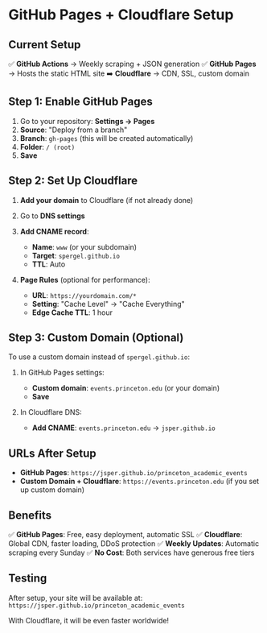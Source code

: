 # GitHub Pages + Cloudflare Setup

## Current Setup
✅ **GitHub Actions** → Weekly scraping + JSON generation
✅ **GitHub Pages** → Hosts the static HTML site
➡️ **Cloudflare** → CDN, SSL, custom domain

## Step 1: Enable GitHub Pages
1. Go to your repository: **Settings → Pages**
2. **Source**: "Deploy from a branch"
3. **Branch**: `gh-pages` (this will be created automatically)
4. **Folder**: `/ (root)`
5. **Save**

## Step 2: Set Up Cloudflare
1. **Add your domain** to Cloudflare (if not already done)
2. Go to **DNS settings**
3. **Add CNAME record**:
   - **Name**: `www` (or your subdomain)
   - **Target**: `spergel.github.io`
   - **TTL**: Auto

4. **Page Rules** (optional for performance):
   - **URL**: `https://yourdomain.com/*`
   - **Setting**: "Cache Level" → "Cache Everything"
   - **Edge Cache TTL**: 1 hour

## Step 3: Custom Domain (Optional)
To use a custom domain instead of `spergel.github.io`:

1. In GitHub Pages settings:
   - **Custom domain**: `events.princeton.edu` (or your domain)
   - **Save**

2. In Cloudflare DNS:
   - **Add CNAME**: `events.princeton.edu` → `jsper.github.io`

## URLs After Setup

- **GitHub Pages**: `https://jsper.github.io/princeton_academic_events`
- **Custom Domain + Cloudflare**: `https://events.princeton.edu` (if you set up custom domain)

## Benefits

✅ **GitHub Pages**: Free, easy deployment, automatic SSL
✅ **Cloudflare**: Global CDN, faster loading, DDoS protection
✅ **Weekly Updates**: Automatic scraping every Sunday
✅ **No Cost**: Both services have generous free tiers

## Testing

After setup, your site will be available at:
`https://jsper.github.io/princeton_academic_events`

With Cloudflare, it will be even faster worldwide!
